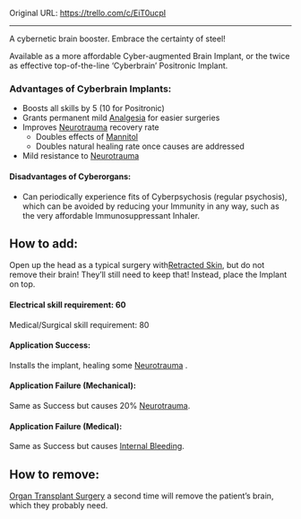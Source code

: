 

Original URL: https://trello.com/c/EiT0ucpI

---

A cybernetic brain booster. Embrace the certainty of steel!

Available as a more affordable Cyber-augmented Brain Implant, or the twice as effective top-of-the-line ‘Cyberbrain’ Positronic Implant.

### Advantages of Cyberbrain Implants:

- Boosts all skills by 5 (10 for Positronic)
- Grants permanent mild [Analgesia](../Torso/Analgesia.md)  for easier surgeries
- Improves [Neurotrauma](../Head_Brain/Neurotrauma.md)  recovery rate
  - Doubles effects of [Mannitol](../Items/Mannitol.md)
  - Doubles natural healing rate once causes are addressed
- Mild resistance to [Neurotrauma](../Head_Brain/Neurotrauma.md)

#### Disadvantages of Cyberorgans:

- Can periodically experience fits of Cyberpsychosis (regular psychosis), which can be avoided by reducing your Immunity in any way, such as the very affordable Immunosuppressant Inhaler.

## How to add:

Open up the head as a typical surgery with[Retracted Skin](../Surgery/Retracted%20Skin.md), but do not remove their brain! They’ll still need to keep that! Instead, place the Implant on top.

#### Electrical skill requirement: 60

Medical/Surgical skill requirement: 80

#### Application Success:

Installs the implant, healing some [Neurotrauma](../Head_Brain/Neurotrauma.md) .

#### Application Failure (Mechanical):

Same as Success but causes 20% [Neurotrauma](../Head_Brain/Neurotrauma.md).

#### Application Failure (Medical):

Same as Success but causes [Internal Bleeding](../Torso/Internal%20Bleeding.md).

## How to remove:

[Organ Transplant Surgery](../Procedures/Organ%20Transplant%20Surgery.md) a second time will remove the patient’s brain, which they probably need.